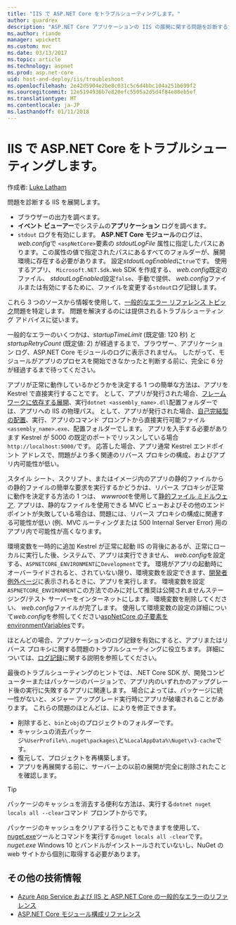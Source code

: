 ```yaml
---
title: "IIS で ASP.NET Core をトラブルシューティングします。"
author: guardrex
description: "ASP.NET Core アプリケーションの IIS の展開に関する問題を診断する方法を説明します。"
ms.author: riande
manager: wpickett
ms.custom: mvc
ms.date: 03/13/2017
ms.topic: article
ms.technology: aspnet
ms.prod: asp.net-core
uid: host-and-deploy/iis/troubleshoot
ms.openlocfilehash: 2e42d5904e2be8c031c5c6d4bbc104a251b699f2
ms.sourcegitcommit: 12e5194936b7e820efc5505a2d5d4f84e88eb5ef
ms.translationtype: MT
ms.contentlocale: ja-JP
ms.lasthandoff: 01/11/2018
---
```

# <a name="troubleshoot-aspnet-core-on-iis"></a>IIS で ASP.NET Core をトラブルシューティングします。

作成者: [Luke Latham](https://github.com/guardrex)

問題を診断する IIS を展開します。

* ブラウザーの出力を調べます。
* **イベント ビューアー**でシステムの**アプリケーション** ログを調べます。
* `stdout` ログを有効にします。 **ASP.NET Core モジュール**のログは、*web.config*で `<aspNetCore>`要素の *stdoutLogFile* 属性に指定したパスにあります。この属性の値で指定されたパスにあるすべてのフォルダーが、展開環境に存在する必要があります。 設定*stdoutLogEnabled*に`true`です。 使用するアプリ、 `Microsoft.NET.Sdk.Web` SDK を作成する、 *web.config*既定のファイル、 *stdoutLogEnabled*設定`false`、手動で提供、 *web.config*ファイルまたは有効にするために、ファイルを変更する`stdout`ログ記録します。

これら 3 つのソースから情報を使用して、[一般的なエラー リファレンス トピック](xref:host-and-deploy/azure-iis-errors-reference)問題を特定します。 問題を解決するのには提供されるトラブルシューティング アドバイスに従います。

一般的なエラーのいくつかは、*startupTimeLimit* (既定値: 120 秒) と *startupRetryCount* (既定値: 2) が経過するまで、ブラウザー、アプリケーション ログ、ASP.NET Core モジュールのログに表示されません。 したがって、モジュールがアプリのプロセスを開始できなかったと判断する前に、完全に 6 分が経過するまで待ってください。

アプリが正常に動作しているかどうかを決定する 1 つの簡単な方法は、アプリを Kestrel で直接実行することです。 として、アプリが発行された場合、[フレームワークに依存する展開](/dotnet/core/deploying/#framework-dependent-deployments-fdd)、実行`dotnet <assembly_name>.dll`配置フォルダーでは、アプリへの IIS の物理パス。 として、アプリが発行された場合、[自己完結型の配置](/dotnet/core/deploying/#self-contained-deployments-scd)、実行、アプリのコマンド プロンプトから直接実行可能ファイル`<assembly_name>.exe`、配置フォルダーでします。 アプリを入手する必要があります Kestrel が 5000 の既定のポートでリッスンしている場合`http://localhost:5000/`です。 応答した場合、アプリ通常 Kestrel エンドポイント アドレスで、問題がより多く関連のリバース プロキシの構成、およびアプリ内可能性が低い。

スタイル シート、スクリプト、またはイメージ内のアプリの静的ファイルからの静的ファイルの簡単な要求を実行するかどうかは、リバース プロキシが正常に動作を決定する方法の 1 つは、 *wwwroot*を使用して[静的ファイル ミドルウェア](xref:fundamentals/static-files). アプリは、静的なファイルを使用できる MVC ビューおよびその他のエンドポイントが失敗している場合は、問題には、リバース プロキシの構成に関連する可能性が低い (例、MVC ルーティングまたは 500 Internal Server Error) 用のアプリ内で可能性が高くなります。

環境変数を一時的に追加 Kestrel が正常に起動 IIS の背後にあるが、正常にローカルに実行した後、システムで、アプリは実行できません、 *web.config*を設定する、`ASPNETCORE_ENVIRONMENT`に`Development`です。 環境がアプリの起動時にオーバーライドされると、されていない限り、環境変数を設定できます、[開発者例外ページ](xref:fundamentals/error-handling)に表示されるときに、アプリを実行します。 環境変数を設定`ASPNETCORE_ENVIRONMENT`この方法でのみに対して推奨は公開されませんステージング/テスト サーバーをインターネットにします。 環境変数を削除してください、 *web.config*ファイルが完了します。 使用して環境変数の設定の詳細について*web.config*を参照してください[aspNetCore の子要素を environmentVariables](xref:host-and-deploy/aspnet-core-module#setting-environment-variables)です。

ほとんどの場合、アプリケーションのログ記録を有効にすると、アプリまたはリバース プロキシに関する問題のトラブルシューティングに役立ちます。 詳細については、[ログ記録](xref:fundamentals/logging/index)に関する説明を参照してください。

最後のトラブルシューティングのヒントでは、.NET Core SDK が、開発コンピューターまたはパッケージのバージョンで、アプリ内のいずれかのアップグレード後の実行に失敗するアプリに関連します。 場合によっては、パッケージに統一性がないと、メジャー アップグレード実行時にアプリが破壊されることがあります。 これらの問題のほとんどは、によりを修正できます。

* 削除すると、`bin`と`obj`のプロジェクトのフォルダーです。
* キャッシュの消去パッケージ`%UserProfile%\.nuget\packages\`と`%LocalAppData%\Nuget\v3-cache`です。
* 復元して、プロジェクトを再構築します。
* アプリを再展開する前に、サーバー上の以前の展開が完全に削除されたことを確認します。

> [!TIP]
> パッケージのキャッシュを消去する便利な方法は、実行する`dotnet nuget locals all --clear`コマンド プロンプトからです。
> 
> パッケージのキャッシュをクリアする行うこともできますを使用して、 [nuget.exe](https://www.nuget.org/downloads)ツールとコマンドを実行する`nuget locals all -clear`です。 *nuget.exe* Windows 10 とバンドルがインストールされていないし、NuGet の web サイトから個別に取得する必要があります。
<!--
> [!TIP]
> A convenient way to clear package caches is to:
>
> * Obtain the *NuGet.exe* tool from [NuGet.org](https://www.nuget.org/).
> * Add the path to *NuGet.exe* to the system PATH.
> * Execute `nuget locals all -clear` from a command prompt.
>
> Alternatively, execute `dotnet nuget locals all --clear` from a command prompt without obtaining *NuGet.exe*. -->

## <a name="additional-resources"></a>その他の技術情報

* [Azure App Service および IIS と ASP.NET Core の一般的なエラーのリファレンス](xref:host-and-deploy/azure-iis-errors-reference)
* [ASP.NET Core モジュール構成リファレンス](xref:host-and-deploy/aspnet-core-module)
